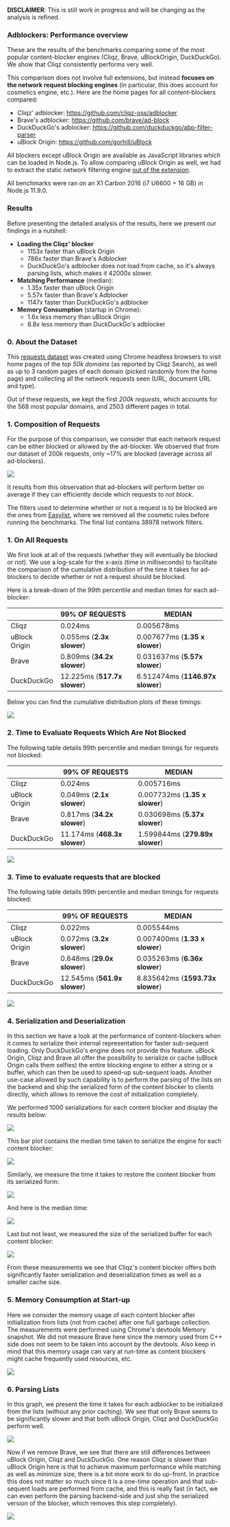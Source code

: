 **DISCLAIMER**: This is still work in progress and will be changing as the
analysis is refined.





### **Adblockers: Performance overview**

These are the results of the benchmarks comparing some of the
most popular content-blocker engines (Cliqz, Brave, uBlockOrigin,
DuckDuckGo). We show that Cliqz consistently performs very well.

This comparison does not involve full extensions, but instead **focuses
on the network request blocking engines** (in particular, this does
account for cosmetics engine, etc.). Here are the home pages for all
content-blockers compared:

* Cliqz' adblocker: https://github.com/cliqz-oss/adblocker
* Brave's adblocker: https://github.com/brave/ad-block
* DuckDuckGo's adblocker: https://github.com/duckduckgo/abp-filter-parser
* uBlock Origin: https://github.com/gorhill/uBlock

All blockers except uBlock Origin are available as JavaScript libraries
which can be loaded in Node.js. To allow comparing uBlock Origin as
well, we had to extract the static network filtering engine [out of the
extension](./ublock.js).

All benchmarks were ran on an X1 Carbon 2016 (i7 U6600 + 16 GB) in
Node.js 11.9.0.

### Results

Before presenting the detailed analysis of the results, here we present
our findings in a nutshell:

- **Loading the Cliqz' blocker**
  - 1153x faster than uBlock Origin
  - 786x faster than Brave's Adblocker
  - DuckDuckGo's adblocker does not load from cache, so it's always parsing lists, which makes it 42000x slower.
- **Matching Performance** (median):
  - 1.35x faster than uBlock Origin
  - 5.57x faster than Brave's Adblocker
  - 1147x faster than DuckDuckGo's adblocker
- **Memory Consumption** (startup in Chrome):
  - 1.6x less memory than uBlock Origin
  - 8.8x less memory than DuckDuckGo's adblocker

### 0. About the Dataset

This [requests dataset](https://cdn.cliqz.com/adblocking/requests_top500.json.gz)
was created using Chrome headless browsers to visit home pages of the
*top 50k domains* (as reported by Cliqz Search), as well as up to 3
random pages of each domain (picked randomly from the home page) and
collecting all the network requests seen (URL, document URL and type).

Out of these requests, we kept the first *200k requests*, which accounts
for the 568 most popular domains, and 2503 different pages in total.

### 1. Composition of Requests

For the purpose of this comparison, we consider that each network
request can be either blocked or allowed by the ad-blocker. We observed
that from our dataset of 200k requests, only ~17% are blocked (average
across all ad-blockers).

![](./plots/requests-composition.svg)

It results from this observation that ad-blockers will perform better on
average if they can efficiently decide which requests to *not block*.

The filters used to determine whether or not a request is to be blocked
are the ones from [Easylist](https://easylist-downloads.adblockplus.org/easylist.txt),
where we removed all the cosmetic rules before running the benchmarks.
The final list contains 38978 network filters.

### 1. On All Requests

We first look at all of the requests (whether they will eventually
be blocked or not). We use a log-scale for the x-axis (time in
milliseconds) to facilitate the comparison of the cumulative
distribution of the time it takes for ad-blockers to decide whether or
not a request should be blocked.

Here is a break-down of the 99th percentile and median times for each
ad-blocker:

|               | 99% OF REQUESTS              | MEDIAN                           |
| ------------- | :--------------------------- | -------------------------------- |
| Cliqz         | 0.024ms                      | 0.005678ms                       |
| uBlock Origin | 0.055ms (**2.3x slower**)    | 0.007677ms (**1.35 x slower**)   |
| Brave         | 0.809ms (**34.2x slower**)   | 0.031637ms (**5.57x slower**)    |
| DuckDuckGo    | 12.225ms (**517.7x slower**) | 6.512474ms (**1146.97x slower**) |

Below you can find the cumulative distribution plots of these timings:

![](./plots/cliqz-ublock-origin-brave-duckduckgo-all.svg)

### 2.  Time to Evaluate Requests Which Are Not Blocked

The following table details 99th percentile and median timings for requests not
blocked:

|               | 99% OF REQUESTS              | MEDIAN                          |
| ------------- | ---------------------------- | ------------------------------- |
| Cliqz         | 0.024ms                      | 0.005716ms                      |
| uBlock Origin | 0.049ms (**2.1x slower**)    | 0.007732ms (**1.35 x slower**)  |
| Brave         | 0.817ms (**34.2x slower**)   | 0.030698ms (**5.37x slower**)   |
| DuckDuckGo    | 11.174ms (**468.3x slower**) | 1.599844ms (**279.89x slower**) |

![](./plots/cliqz-ublock-origin-brave-duckduckgo-not-blocked.svg)

### 3.  Time to evaluate requests that are blocked

The following table details 99th percentile and median timings for requests blocked:

|               | 99% OF REQUESTS              | MEDIAN                           |
| ------------- | ---------------------------- | -------------------------------- |
| Cliqz         | 0.022ms                      | 0.005544ms                       |
| uBlock Origin | 0.072ms (**3.2x slower**)    | 0.007400ms (**1.33 x slower**)   |
| Brave         | 0.648ms (**29.0x slower**)   | 0.035263ms (**6.36x slower**)    |
| DuckDuckGo    | 12.545ms (**561.9x slower**) | 8.835642ms (**1593.73x slower**) |

![](./plots/cliqz-ublock-origin-brave-duckduckgo-blocked.svg)


### 4. Serialization and Deserialization

In this section we have a look at the performance of content-blockers
when it comes to serialize their internal representation for faster
sub-sequent loading. Only DuckDuckGo's engine does not provide this
feature. uBlock Origin, Cliqz and Brave all offer the possibility
to serialize or cache (uBlock Origin calls them selfies) the entire
blocking engine to either a string or a buffer, which can then be
used to speed-up sub-sequent loads. Another use-case allowed by such
capability is to perform the parsing of the lists on the backend and
ship the serialized form of the content blocker to clients directly,
which allows to remove the cost of initialization completely.

We performed 1000 serializations for each content blocker and display the
results below:

![](./plots/cliqz-ublock-origin-brave-serializationtimings.svg)

This bar plot contains the median time taken to serialize the engine for each
content blocker:

![](./plots/serialization.svg)

Similarly, we measure the time it takes to restore the content blocker from its
serialized form:

![](./plots/cliqz-ublock-origin-brave-deserializationtimings.svg)

And here is the median time:

![](./plots/deserialization.svg)

Last but not least, we measured the size of the serialized buffer for each
content blocker:

![](./plots/cache-size.svg)

From these measurements we see that Cliqz's content blocker offers both
significantly faster serialization and deserialization times as well as
a smaller cache size.

### 5. Memory Consumption at Start-up

Here we consider the memory usage of each content blocker after
initialization from lists (not from cache) after one full garbage
collection. The measurements were performed using Chrome's devtools
Memory snapshot. We did not measure Brave here since the memory used
from C++ side does not seem to be taken into account by the devtools.
Also keep in mind that this memory usage can vary at run-time as content
blockers might cache frequently used resources, etc.

![](./plots/memory-usage-at-startup.svg)

### 6. Parsing Lists

In this graph, we present the time it takes for each adblocker to be initialized
from the lists (without any prior caching). We see that only Brave seems to be
significantly slower and that both uBlock Origin, Cliqz and DuckDuckGo perform
well.

![](./plots/time-to-parse-easylist-all.svg)

Now if we remove Brave, we see that there are still differences between uBlock
Origin, Cliqz and DuckDuckGo. One reason Cliqz is slower than uBlock Origin here
is that to achieve maximum performance while matching as well as minimize size,
there is a bit more work to do up-front. In practice this does not matter so
much since it is a one-time operation and that sub-sequent loads are performed
from cache, and this is really fast (in fact, we can even perform the parsing
backend-side and just ship the serialized version of the blocker, which removes
this step completely).

![](./plots/time-to-parse-easylist-without-brave.svg)
